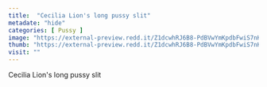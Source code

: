 ```yaml
---
title:  "Cecilia Lion's long pussy slit"
metadate: "hide"
categories: [ Pussy ]
image: "https://external-preview.redd.it/Z1dcwhRJ6B8-PdBVwYmKpdbFwiS7nKjeyXfkzgeCPJY.jpg?auto=webp&s=03afc8ac74d3f279c73f64659add63445ab395f8"
thumb: "https://external-preview.redd.it/Z1dcwhRJ6B8-PdBVwYmKpdbFwiS7nKjeyXfkzgeCPJY.jpg?width=960&crop=smart&auto=webp&s=726e07eeb86238e3542299807fe994608a1dee3d"
visit: ""
---
```

Cecilia Lion's long pussy slit
